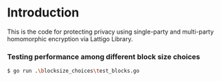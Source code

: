 # Introduction

This is the code for protecting privacy using single-party and multi-party homomorphic encryption via Lattigo Library.

### Testing performance among different block size choices
```bash
$ go run .\blocksize_choices\test_blocks.go

